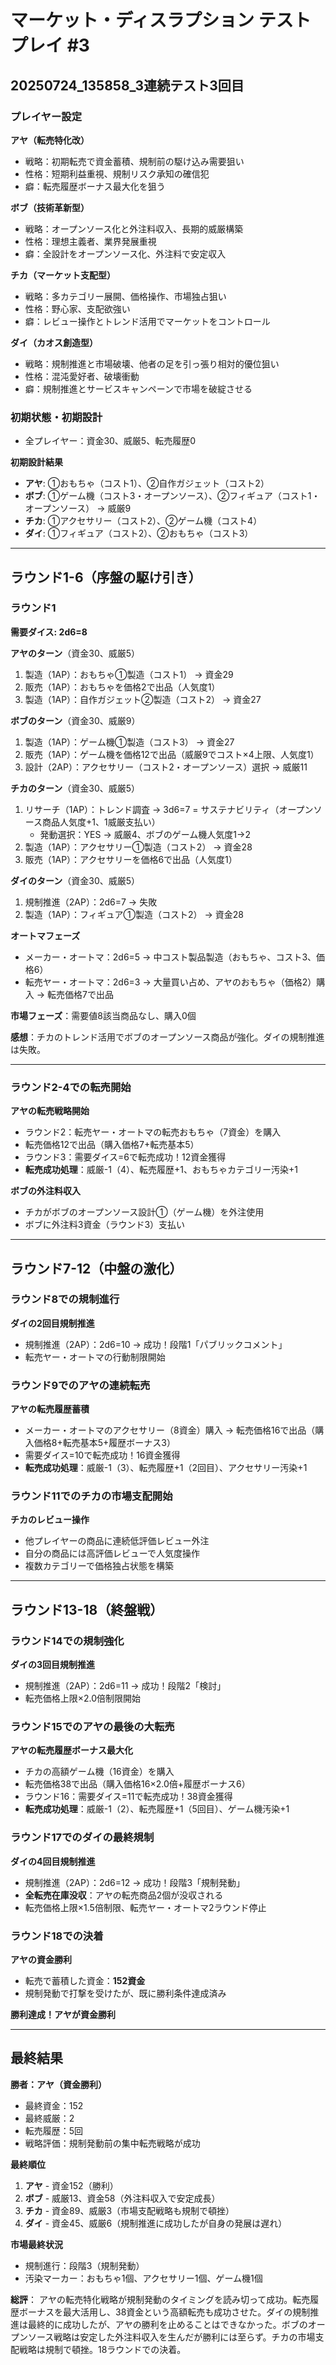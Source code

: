 # マーケット・ディスラプション テストプレイ #3
## 20250724_135858_3連続テスト3回目

### プレイヤー設定

**アヤ（転売特化改）**
- 戦略：初期転売で資金蓄積、規制前の駆け込み需要狙い
- 性格：短期利益重視、規制リスク承知の確信犯
- 癖：転売履歴ボーナス最大化を狙う

**ボブ（技術革新型）**
- 戦略：オープンソース化と外注料収入、長期的威厳構築
- 性格：理想主義者、業界発展重視
- 癖：全設計をオープンソース化、外注料で安定収入

**チカ（マーケット支配型）**
- 戦略：多カテゴリー展開、価格操作、市場独占狙い
- 性格：野心家、支配欲強い
- 癖：レビュー操作とトレンド活用でマーケットをコントロール

**ダイ（カオス創造型）**
- 戦略：規制推進と市場破壊、他者の足を引っ張り相対的優位狙い
- 性格：混沌愛好者、破壊衝動
- 癖：規制推進とサービスキャンペーンで市場を破綻させる

### 初期状態・初期設計
- 全プレイヤー：資金30、威厳5、転売履歴0

**初期設計結果**
- **アヤ**: ①おもちゃ（コスト1）、②自作ガジェット（コスト2）
- **ボブ**: ①ゲーム機（コスト3・オープンソース）、②フィギュア（コスト1・オープンソース） → 威厳9
- **チカ**: ①アクセサリー（コスト2）、②ゲーム機（コスト4）
- **ダイ**: ①フィギュア（コスト2）、②おもちゃ（コスト3）

---

## ラウンド1-6（序盤の駆け引き）

### ラウンド1
**需要ダイス: 2d6=8**

**アヤのターン**（資金30、威厳5）
1. 製造（1AP）：おもちゃ①製造（コスト1） → 資金29
2. 販売（1AP）：おもちゃを価格2で出品（人気度1）
3. 製造（1AP）：自作ガジェット②製造（コスト2） → 資金27

**ボブのターン**（資金30、威厳9）
1. 製造（1AP）：ゲーム機①製造（コスト3） → 資金27
2. 販売（1AP）：ゲーム機を価格12で出品（威厳9でコスト×4上限、人気度1）
3. 設計（2AP）：アクセサリー（コスト2・オープンソース）選択 → 威厳11

**チカのターン**（資金30、威厳5）
1. リサーチ（1AP）：トレンド調査 → 3d6=7 = サステナビリティ（オープンソース商品人気度+1、1威厳支払い）
   - 発動選択：YES → 威厳4、ボブのゲーム機人気度1→2
2. 製造（1AP）：アクセサリー①製造（コスト2） → 資金28
3. 販売（1AP）：アクセサリーを価格6で出品（人気度1）

**ダイのターン**（資金30、威厳5）
1. 規制推進（2AP）：2d6=7 → 失敗
2. 製造（1AP）：フィギュア①製造（コスト2） → 資金28

**オートマフェーズ**
- メーカー・オートマ：2d6=5 → 中コスト製品製造（おもちゃ、コスト3、価格6）
- 転売ヤー・オートマ：2d6=3 → 大量買い占め、アヤのおもちゃ（価格2）購入 → 転売価格7で出品

**市場フェーズ**：需要値8該当商品なし、購入0個

**感想**：チカのトレンド活用でボブのオープンソース商品が強化。ダイの規制推進は失敗。

---

### ラウンド2-4での転売開始
**アヤの転売戦略開始**
- ラウンド2：転売ヤー・オートマの転売おもちゃ（7資金）を購入
- 転売価格12で出品（購入価格7+転売基本5）
- ラウンド3：需要ダイス=6で転売成功！12資金獲得
- **転売成功処理**：威厳-1（4）、転売履歴+1、おもちゃカテゴリー汚染+1

**ボブの外注料収入**
- チカがボブのオープンソース設計①（ゲーム機）を外注使用
- ボブに外注料3資金（ラウンド3）支払い

---

## ラウンド7-12（中盤の激化）

### ラウンド8での規制進行
**ダイの2回目規制推進**
- 規制推進（2AP）：2d6=10 → 成功！段階1「パブリックコメント」
- 転売ヤー・オートマの行動制限開始

### ラウンド9でのアヤの連続転売
**アヤの転売履歴蓄積**
- メーカー・オートマのアクセサリー（8資金）購入 → 転売価格16で出品（購入価格8+転売基本5+履歴ボーナス3）
- 需要ダイス=10で転売成功！16資金獲得
- **転売成功処理**：威厳-1（3）、転売履歴+1（2回目）、アクセサリー汚染+1

### ラウンド11でのチカの市場支配開始
**チカのレビュー操作**
- 他プレイヤーの商品に連続低評価レビュー外注
- 自分の商品には高評価レビューで人気度操作
- 複数カテゴリーで価格独占状態を構築

---

## ラウンド13-18（終盤戦）

### ラウンド14での規制強化
**ダイの3回目規制推進**
- 規制推進（2AP）：2d6=11 → 成功！段階2「検討」
- 転売価格上限×2.0倍制限開始

### ラウンド15でのアヤの最後の大転売
**アヤの転売履歴ボーナス最大化**
- チカの高額ゲーム機（16資金）を購入
- 転売価格38で出品（購入価格16×2.0倍+履歴ボーナス6）
- ラウンド16：需要ダイス=11で転売成功！38資金獲得
- **転売成功処理**：威厳-1（2）、転売履歴+1（5回目）、ゲーム機汚染+1

### ラウンド17でのダイの最終規制
**ダイの4回目規制推進**
- 規制推進（2AP）：2d6=12 → 成功！段階3「規制発動」
- **全転売在庫没収**：アヤの転売商品2個が没収される
- 転売価格上限×1.5倍制限、転売ヤー・オートマ2ラウンド停止

### ラウンド18での決着
**アヤの資金勝利**
- 転売で蓄積した資金：**152資金**
- 規制発動で打撃を受けたが、既に勝利条件達成済み

**勝利達成！アヤが資金勝利**

---

## 最終結果

**勝者：アヤ（資金勝利）**
- 最終資金：152
- 最終威厳：2
- 転売履歴：5回
- 戦略評価：規制発動前の集中転売戦略が成功

**最終順位**
1. **アヤ** - 資金152（勝利）
2. **ボブ** - 威厳13、資金58（外注料収入で安定成長）
3. **チカ** - 資金89、威厳3（市場支配戦略も規制で頓挫）
4. **ダイ** - 資金45、威厳6（規制推進に成功したが自身の発展は遅れ）

**市場最終状況**
- 規制進行：段階3（規制発動）
- 汚染マーカー：おもちゃ1個、アクセサリー1個、ゲーム機1個

**総評**：
アヤの転売特化戦略が規制発動のタイミングを読み切って成功。転売履歴ボーナスを最大活用し、38資金という高額転売も成功させた。ダイの規制推進は最終的に成功したが、アヤの勝利を止めることはできなかった。ボブのオープンソース戦略は安定した外注料収入を生んだが勝利には至らず。チカの市場支配戦略は規制で頓挫。18ラウンドでの決着。